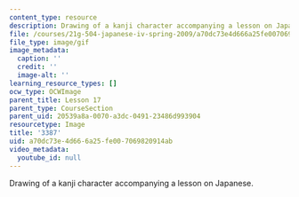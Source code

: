 ```yaml
---
content_type: resource
description: Drawing of a kanji character accompanying a lesson on Japanese.
file: /courses/21g-504-japanese-iv-spring-2009/a70dc73e4d666a25fe007069820914ab_3387.gif
file_type: image/gif
image_metadata:
  caption: ''
  credit: ''
  image-alt: ''
learning_resource_types: []
ocw_type: OCWImage
parent_title: Lesson 17
parent_type: CourseSection
parent_uid: 20539a8a-0070-a3dc-0491-23486d993904
resourcetype: Image
title: '3387'
uid: a70dc73e-4d66-6a25-fe00-7069820914ab
video_metadata:
  youtube_id: null
---
```

Drawing of a kanji character accompanying a lesson on Japanese.